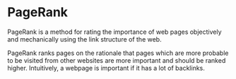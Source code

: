 # PageRank
PageRank is a method for rating the importance of web pages objectively and mechanically using the link structure of the web. <br>

PageRank ranks pages on the rationale that pages which are more probable to be visited from other websites are more important and should be ranked higher. Intuitively, a webpage is important if it has a lot of backlinks. <br>
